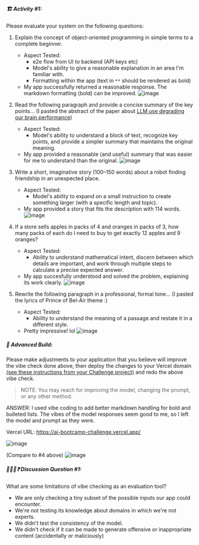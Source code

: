 ##### 🏗️ Activity #1:

Please evaluate your system on the following questions:

1. Explain the concept of object-oriented programming in simple terms to a complete beginner. 
    - Aspect Tested:
      - e2e flow from UI to backend (API keys etc)
      - Model's ability to give a reasonable explanation in an area I'm familiar with.
      - Formatting within the app (text in `**` should be rendered as bold)
    - My app successfully returned a reasonable response. The markdown formatting (bold) can be improved.
      ![image](https://github.com/user-attachments/assets/5069e117-978a-41f0-96e5-e4e4fe8f9c33)

2. Read the following paragraph and provide a concise summary of the key points… (I pasted the abstract of the paper about [LLM use degrading our brain performance](https://arxiv.org/abs/2506.08872))
    - Aspect Tested:
      - Model's ability to understand a block of text, recognize key points, and provide a simpler summary that maintains the original meaning.
    - My app provided a reasonable (and useful) summary that was easier for me to understand than the original.
      ![image](https://github.com/user-attachments/assets/129a06d0-893b-47fd-a5b3-eb0bf152ffdc)

3. Write a short, imaginative story (100–150 words) about a robot finding friendship in an unexpected place.
    - Aspect Tested:
      - Model's ability to expand on a small instruction to create something larger (with a specific length and topic).
    - My app provided a story that fits the description with 114 words.
      ![image](https://github.com/user-attachments/assets/62300b5e-1521-4d7e-89b8-3b46a69e5c01)

4. If a store sells apples in packs of 4 and oranges in packs of 3, how many packs of each do I need to buy to get exactly 12 apples and 9 oranges?
    - Aspect Tested:
      - Ability to understand mathematical intent, discern between which details are important, and work through multiple steps to calculate a precise expected answer.
    - My app succesfully understood and solved the problem, explaining its work clearly.
    ![image](https://github.com/user-attachments/assets/c9ed4a9c-5c6c-4163-90a9-383569c18c1f)

      
5. Rewrite the following paragraph in a professional, formal tone… (I pasted the lyrics of Prince of Bel-Air theme :)
    - Aspect Tested:
      - Ability to understand the meaning of a passage and restate it in a different style.
    - Pretty impressive! lol
    ![image](https://github.com/user-attachments/assets/24b67cc2-c4b0-452a-aacf-1a9dd187e26c)

##### 🚧 Advanced Build:

Please make adjustments to your application that you believe will improve the vibe check done above, then deploy the changes to your Vercel domain [(see these instructions from your Challenge project)](https://github.com/AI-Maker-Space/The-AI-Engineer-Challenge/blob/main/README.md) and redo the above vibe check.

> NOTE: You may reach for improving the model, changing the prompt, or any other method.

ANSWER: I used vibe coding to add better markdown handling for bold and bulleted lists. The vibes of the model responses seem good to me, so I left the model and prompt as they were.

Vercel URL: https://ai-bootcamp-challenge.vercel.app/

![image](https://github.com/user-attachments/assets/39f443ab-385c-4a2f-ba05-340e02a7d791)

(Compare to #4 above)
![image](https://github.com/user-attachments/assets/5d259f34-f57e-410b-ac42-ad0df05c924f)

##### 🧑‍🤝‍🧑❓ Discussion Question #1:

What are some limitations of vibe checking as an evaluation tool?

- We are only checking a tiny subset of the possible inputs our app could encounter.
- We're not testing its knowledge about domains in which we're not experts.
- We didn't test the consistency of the model.
- We didn't check if it can be made to generate offensive or inappropriate content (accidentally or maliciously)
